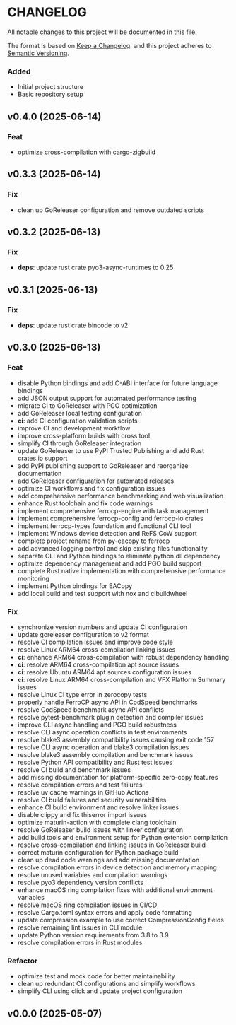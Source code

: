 # CHANGELOG

All notable changes to this project will be documented in this file.

The format is based on [Keep a Changelog](https://keepachangelog.com/en/1.0.0/),
and this project adheres to [Semantic Versioning](https://semver.org/spec/v2.0.0.html).


### Added
- Initial project structure
- Basic repository setup

## v0.4.0 (2025-06-14)

### Feat

- optimize cross-compilation with cargo-zigbuild

## v0.3.3 (2025-06-14)

### Fix

- clean up GoReleaser configuration and remove outdated scripts

## v0.3.2 (2025-06-13)

### Fix

- **deps**: update rust crate pyo3-async-runtimes to 0.25

## v0.3.1 (2025-06-13)

### Fix

- **deps**: update rust crate bincode to v2

## v0.3.0 (2025-06-13)

### Feat

- disable Python bindings and add C-ABI interface for future language bindings
- add JSON output support for automated performance testing
- migrate CI to GoReleaser with PGO optimization
- add GoReleaser local testing configuration
- **ci**: add CI configuration validation scripts
- improve CI and development workflow
- improve cross-platform builds with cross tool
- simplify CI through GoReleaser integration
- update GoReleaser to use PyPI Trusted Publishing and add Rust crates.io support
- add PyPI publishing support to GoReleaser and reorganize documentation
- add GoReleaser configuration for automated releases
- optimize CI workflows and fix configuration issues
- add comprehensive performance benchmarking and web visualization
- enhance Rust toolchain and fix code warnings
- implement comprehensive ferrocp-engine with task management
- implement comprehensive ferrocp-config and ferrocp-io crates
- implement ferrocp-types foundation and functional CLI tool
- implement Windows device detection and ReFS CoW support
- complete project rename from py-eacopy to ferrocp
- add advanced logging control and skip existing files functionality
- separate CLI and Python bindings to eliminate python.dll dependency
- optimize dependency management and add PGO build support
- complete Rust native implementation with comprehensive performance monitoring
- implement Python bindings for EACopy
- add local build and test support with nox and cibuildwheel

### Fix

- synchronize version numbers and update CI configuration
- update goreleaser configuration to v2 format
- resolve CI compilation issues and improve code style
- resolve Linux ARM64 cross-compilation linking issues
- **ci**: enhance ARM64 cross-compilation with robust dependency handling
- **ci**: resolve ARM64 cross-compilation apt source issues
- **ci**: resolve Ubuntu ARM64 apt sources configuration issues
- **ci**: resolve Linux ARM64 cross-compilation and VFX Platform Summary issues
- resolve Linux CI type error in zerocopy tests
- properly handle FerroCP async API in CodSpeed benchmarks
- resolve CodSpeed benchmark async API conflicts
- resolve pytest-benchmark plugin detection and compiler issues
- improve CLI async handling and PGO build robustness
- resolve CLI async operation conflicts in test environments
- resolve blake3 assembly compatibility issues causing exit code 157
- resolve CLI async operation and blake3 compilation issues
- resolve blake3 assembly compilation and benchmark issues
- resolve Python API compatibility and Rust test issues
- resolve CI build and benchmark issues
- add missing documentation for platform-specific zero-copy features
- resolve compilation errors and test failures
- resolve uv cache warnings in GitHub Actions
- resolve CI build failures and security vulnerabilities
- enhance CI build environment and resolve linker issues
- disable clippy and fix thiserror import issues
- optimize maturin-action with complete clang toolchain
- resolve GoReleaser build issues with linker configuration
- add build tools and environment setup for Python extension compilation
- resolve cross-compilation and linking issues in GoReleaser build
- correct maturin configuration for Python package build
- clean up dead code warnings and add missing documentation
- resolve compilation errors in device detection and memory mapping
- resolve unused variables and compilation warnings
- resolve pyo3 dependency version conflicts
- enhance macOS ring compilation fixes with additional environment variables
- resolve macOS ring compilation issues in CI/CD
- resolve Cargo.toml syntax errors and apply code formatting
- update compression example to use correct CompressionConfig fields
- resolve remaining lint issues in CLI module
- update Python version requirements from 3.8 to 3.9
- resolve compilation errors in Rust modules

### Refactor

- optimize test and mock code for better maintainability
- clean up redundant CI configurations and simplify workflows
- simplify CLI using click and update project configuration

## v0.0.0 (2025-05-07)
